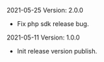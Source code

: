 2021-05-25 Version: 2.0.0
- Fix php sdk release bug.

2021-05-11 Version: 1.0.0
- Init release version publish.

